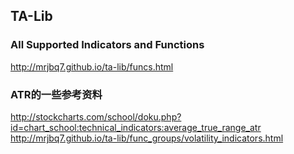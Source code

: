 ## TA-Lib
### All Supported Indicators and Functions
http://mrjbq7.github.io/ta-lib/funcs.html
<br>
### ATR的一些参考资料
http://stockcharts.com/school/doku.php?id=chart_school:technical_indicators:average_true_range_atr<br>
http://mrjbq7.github.io/ta-lib/func_groups/volatility_indicators.html
